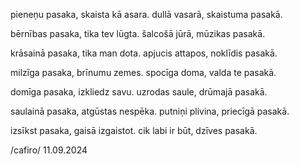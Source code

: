 pieneņu pasaka,
skaista kā asara.
dullā vasarā,
skaistuma pasakā.

bērnības pasaka,
tika tev lūgta.
šalcošā jūrā,
mūzikas pasakā.

krāsainā pasaka,
tika man dota.
apjucis attapos,
noklīdis pasakā.

milzīga pasaka,
brīnumu zemes.
spocīga doma,
valda te pasakā.

domīga pasaka,
izkliedz savu.
uzrodas saule,
drūmajā pasakā.

saulainā pasaka,
atgūstas nespēka.
putniņi plivina,
priecīgā pasakā.

izsīkst pasaka,
gaisā izgaistot.
cik labi ir būt,
dzīves pasakā.

/cafiro/
11.09.2024